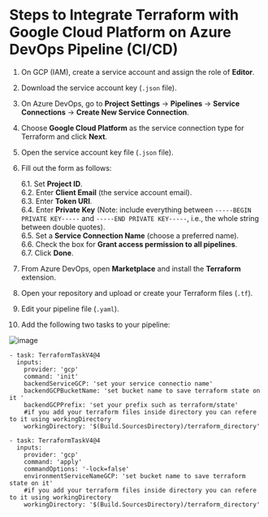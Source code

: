 # Steps to Integrate Terraform with Google Cloud Platform on Azure DevOps Pipeline (CI/CD)

1. On GCP (IAM), create a service account and assign the role of **Editor**.
2. Download the service account key (`.json` file).
3. On Azure DevOps, go to **Project Settings** -> **Pipelines** -> **Service Connections** -> **Create New Service Connection**.
4. Choose **Google Cloud Platform** as the service connection type for Terraform and click **Next**.
5. Open the service account key file (`.json` file).
6. Fill out the form as follows:
   
   6.1. Set **Project ID**.  
   6.2. Enter **Client Email** (the service account email).  
   6.3. Enter **Token URI**.  
   6.4. Enter **Private Key** (Note: include everything between `-----BEGIN PRIVATE KEY-----` and `-----END PRIVATE KEY-----`, i.e., the whole string between double quotes).  
   6.5. Set a **Service Connection Name** (choose a preferred name).  
   6.6. Check the box for **Grant access permission to all pipelines**.  
   6.7. Click **Done**.
8. From Azure DevOps, open **Marketplace** and install the **Terraform** extension.
9. Open your repository and upload or create your Terraform files (`.tf`).
10. Edit your pipeline file (`.yaml`).
11. Add the following two tasks to your pipeline:

![image](https://github.com/user-attachments/assets/5b29f486-735f-4584-88a0-834f178addfc)


    - task: TerraformTaskV4@4
      inputs:
        provider: 'gcp'
        command: 'init'
        backendServiceGCP: 'set your service connectio name'
        backendGCPBucketName: 'set bucket name to save terraform state on it '
        backendGCPPrefix: 'set your prefix such as terraform/state'
        #if you add your terraform files inside directory you can refere to it using workingDirectory
        workingDirectory: '$(Build.SourcesDirectory)/terraform_directory'

    - task: TerraformTaskV4@4
      inputs:
        provider: 'gcp'
        command: 'apply'
        commandOptions: '-lock=false'
        environmentServiceNameGCP: 'set bucket name to save terraform state on it'
        #if you add your terraform files inside directory you can refere to it using workingDirectory
        workingDirectory: '$(Build.SourcesDirectory)/terraform_directory'
